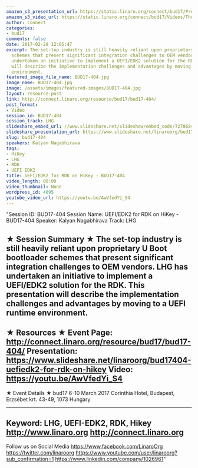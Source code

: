 ```yaml
---
amazon_s3_presentation_url: https://static.linaro.org/connect/bud17/Presentations/BUD17-404%20-%20UEFI-EDK2%20for%20RDK%20on%20HiKey.pdf
amazon_s3_video_url: https://static.linaro.org/connect/bud17/Videos/Thursday/BUD17-404%20UEFI%20%20EDK2%20for%20RDK%20on%20HiKey.mp4
author: connect
categories:
- bud17
comments: false
date: 2017-02-28 12:05:47
excerpt: The set-top industry is still heavily reliant upon proprietary U Boot bootloader
  schemes that present significant integration challenges to OEM vendors. LHG has
  undertaken an initiative to implement a UEFI/EDK2 solution for the RDK. This presentation
  will describe the implementation challenges and advantages by moving to a UEFI runtime
  environment.
featured_image_file_name: BUD17-404.jpg
image_name: BUD17-404.jpg
image: /assets/images/featured-images/BUD17-404.jpg
layout: resource-post
link: http://connect.linaro.org/resource/bud17/bud17-404/
post_format:
- Video
session_id: BUD17-404
session_track: LHG
slideshare_embed_url: //www.slideshare.net/slideshow/embed_code/72786842
slideshare_presentation_url: https://www.slideshare.net/linaroorg/bud17404-uefiedk2-for-rdk-on-hikey
slug: bud17-404
speakers: Kalyan Nagabhirava
tags:
- HiKey
- LHG
- RDK
- UEFI EDK2
title: UEFI/EDK2 for RDK on HiKey - BUD17-404
video_length: 00:00
video_thumbnail: None
wordpress_id: 4695
youtube_video_url: https://youtu.be/AwVfedYi_S4
---
```


"Session ID: BUD17-404
Session Name: UEFI/EDK2 for RDK on HiKey - BUD17-404
Speaker: Kalyan Nagabhirava
Track: LHG


★ Session Summary ★
The set-top industry is still heavily reliant upon proprietary U Boot bootloader schemes that present significant integration challenges to OEM vendors. LHG has undertaken an initiative to implement a UEFI/EDK2 solution for the RDK. This presentation will describe the implementation challenges and advantages by moving to a UEFI runtime environment.
---------------------------------------------------
★ Resources ★
Event Page: http://connect.linaro.org/resource/bud17/bud17-404/
Presentation: https://www.slideshare.net/linaroorg/bud17404-uefiedk2-for-rdk-on-hikey
Video: https://youtu.be/AwVfedYi_S4
 ---------------------------------------------------

★ Event Details ★
bud17
6-10 March 2017
Corinthia Hotel, Budapest,
Erzsébet krt. 43-49,
1073 Hungary

---------------------------------------------------
Keyword: LHG, UEFI-EDK2, RDK, Hikey
http://www.linaro.org
http://connect.linaro.org
---------------------------------------------------
Follow us on Social Media
https://www.facebook.com/LinaroOrg
https://twitter.com/linaroorg
https://www.youtube.com/user/linaroorg?sub_confirmation=1
https://www.linkedin.com/company/1026961"

